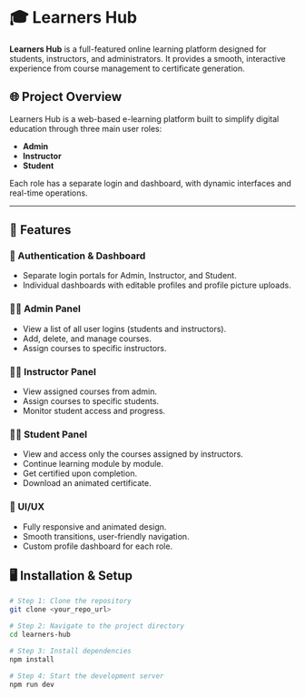 # 🎓 Learners Hub

**Learners Hub** is a full-featured online learning platform designed for students, instructors, and administrators. It provides a smooth, interactive experience from course management to certificate generation.

## 🌐 Project Overview

Learners Hub is a web-based e-learning platform built to simplify digital education through three main user roles:

- **Admin**
- **Instructor**
- **Student**

Each role has a separate login and dashboard, with dynamic interfaces and real-time operations.

---

## 🚀 Features

### 🔐 Authentication & Dashboard
- Separate login portals for Admin, Instructor, and Student.
- Individual dashboards with editable profiles and profile picture uploads.

### 👩‍💼 Admin Panel
- View a list of all user logins (students and instructors).
- Add, delete, and manage courses.
- Assign courses to specific instructors.

### 🧑‍🏫 Instructor Panel
- View assigned courses from admin.
- Assign courses to specific students.
- Monitor student access and progress.

### 👨‍🎓 Student Panel
- View and access only the courses assigned by instructors.
- Continue learning module by module.
- Get certified upon completion.
- Download an animated certificate.

### 🎨 UI/UX
- Fully responsive and animated design.
- Smooth transitions, user-friendly navigation.
- Custom profile dashboard for each role.

## 🖥️ Installation & Setup

```bash
# Step 1: Clone the repository
git clone <your_repo_url>

# Step 2: Navigate to the project directory
cd learners-hub

# Step 3: Install dependencies
npm install

# Step 4: Start the development server
npm run dev
